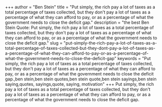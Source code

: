 +++
author = "Ben Stein"
title = "Put simply, the rich pay a lot of taxes as a total percentage of taxes collected, but they don't pay a lot of taxes as a percentage of what they can afford to pay, or as a percentage of what the government needs to close the deficit gap."
description = "the best Ben Stein Quote: Put simply, the rich pay a lot of taxes as a total percentage of taxes collected, but they don't pay a lot of taxes as a percentage of what they can afford to pay, or as a percentage of what the government needs to close the deficit gap."
slug = "put-simply-the-rich-pay-a-lot-of-taxes-as-a-total-percentage-of-taxes-collected-but-they-dont-pay-a-lot-of-taxes-as-a-percentage-of-what-they-can-afford-to-pay-or-as-a-percentage-of-what-the-government-needs-to-close-the-deficit-gap"
keywords = "Put simply, the rich pay a lot of taxes as a total percentage of taxes collected, but they don't pay a lot of taxes as a percentage of what they can afford to pay, or as a percentage of what the government needs to close the deficit gap.,ben stein,ben stein quotes,ben stein quote,ben stein sayings,ben stein saying,quotes, sayings,quote, saying, motivation"
+++
Put simply, the rich pay a lot of taxes as a total percentage of taxes collected, but they don't pay a lot of taxes as a percentage of what they can afford to pay, or as a percentage of what the government needs to close the deficit gap.
